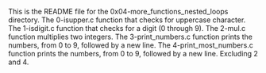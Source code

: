 This is the README file for the 0x04-more_functions_nested_loops directory.
The 0-isupper.c function that checks for uppercase character.
The 1-isdigit.c function that checks for a digit (0 through 9).
The 2-mul.c function multiplies two integers.
The 3-print_numbers.c function prints the numbers, from 0 to 9, followed by a new line.
The 4-print_most_numbers.c function prints the numbers, from 0 to 9, followed by a new line. Excluding 2 and 4.
